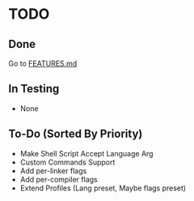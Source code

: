 # TODO
## Done
Go to [FEATURES.md](FEATURES.md)
## In Testing
- None
## To-Do (Sorted By Priority)
- Make Shell Script Accept Language Arg
- Custom Commands Support
- Add per-linker flags
- Add per-compiler flags
- Extend Profiles (Lang preset, Maybe flags preset)